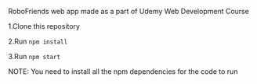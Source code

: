 RoboFriends web app made as a part of Udemy Web Development Course

1.Clone this repository

2.Run `npm install`

3.Run `npm start`


NOTE: You need to install all the npm dependencies for the code to run
